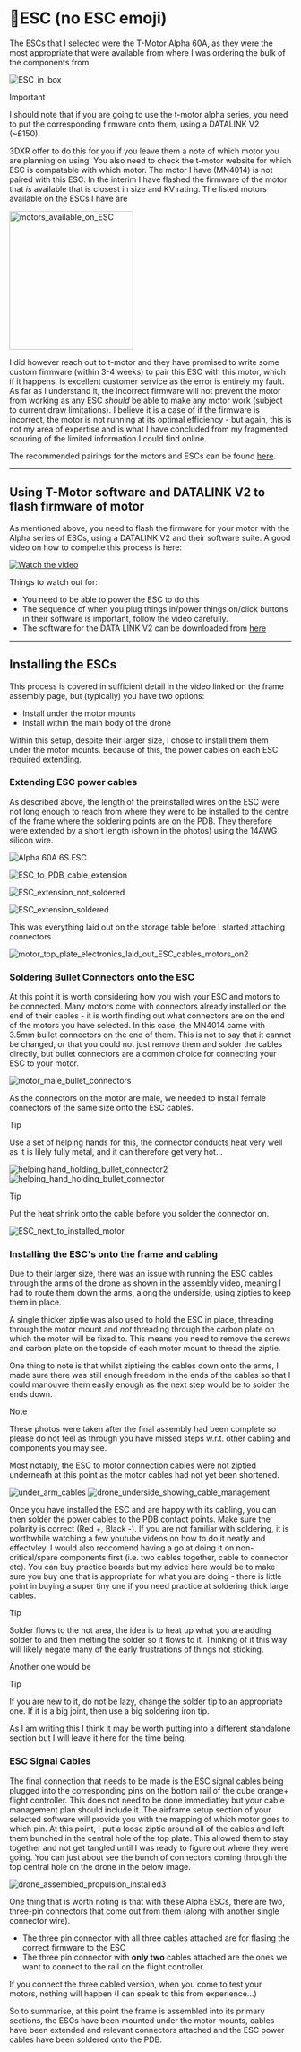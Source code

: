 # 🪫ESC (no ESC emoji)

The ESCs that I selected were the T-Motor Alpha 60A, as they were the most appropriate that were available from where I was ordering the bulk of the components from.

![ESC_in_box](https://github.com/user-attachments/assets/95373e6f-3b3b-4dc8-b526-4c903a2c0348)

> [!IMPORTANT]
> I should note that if you are going to use the t-motor alpha series, you need to put the corresponding firmware onto them, using a DATALINK V2 (~£150).

3DXR offer to do this for you if you leave them a note of which motor you are planning on using. You also need to check the t-motor website for which ESC is compatable with which motor. The motor I have (MN4014) is not paired with this ESC. In the interim I have flashed the firmware of the motor that _is_ available that is closest in size and KV rating. The listed motors available on the ESCs I have are

<img width="221" height="247" alt="motors_available_on_ESC" src="https://github.com/user-attachments/assets/25eb682f-a7b3-479f-adf7-c7c9a1a2079e" />

I did however reach out to t-motor and they have promised to write some custom firmware (within 3-4 weeks) to pair this ESC with this motor, which if it happens, is excellent customer service as the error is entirely my fault. As far as I understand it, the incorrect firmware will not prevent the motor from working as any ESC _should_ be able to make any motor work (subject to current draw limitations). I believe it is a case of if the firmware is incorrect, the motor is not running at its optimal efficiency - but again, this is not my area of expertise and is what I have concluded from my fragmented scouring of the limited information I could find online.

The recommended pairings for the motors and ESCs can be found [here](https://store.tmotor.com/article.php?id=249&srsltid=AfmBOopyixdGDCuPRMzZdIhsSHbEJ-VuuUXD7wQcLlyIUUaO3qEwRVjc).

---

## Using T-Motor software and DATALINK V2 to flash firmware of motor
As mentioned above, you need to flash the firmware for your motor with the Alpha series of ESCs, using a DATALINK V2 and their software suite. A good video on how to compelte this process is here:

[![Watch the video](https://img.youtube.com/vi/-yPCoabfOz0/0.jpg)](https://www.youtube.com/watch?v=-yPCoabfOz0)

Things to watch out for:

- You need to be able to power the ESC to do this
- The sequence of when you plug things in/power things on/click buttons in their software is important, follow the video carefully.
- The software for the DATA LINK V2 can be downloaded from [here](https://uav-en.tmotor.com/2018/alpha_0502/158.html)

---

## Installing the ESCs

This process is covered in sufficient detail in the video linked on the frame assembly page, but (typically) you have two options:

- Install under the motor mounts
- Install within the main body of the drone

Within this setup, despite their larger size, I chose to install them them under the motor mounts. Because of this, the power cables on each ESC required extending. 

### Extending ESC power cables
As described above, the length of the preinstalled wires on the ESC were not long enough to reach from where they were to be installed to the centre of the frame where the soldering points are on the PDB. They therefore were extended by a short length (shown in the photos) using the 14AWG silicon wire.

![Alpha 60A 6S ESC](https://github.com/user-attachments/assets/c321ce5a-fd99-48ae-b6d9-d642c0dee31f)

![ESC_to_PDB_cable_extension](https://github.com/user-attachments/assets/d3f838d7-e744-4d72-ad89-09a86d03e112)

![ESC_extension_not_soldered](https://github.com/user-attachments/assets/8427d709-94f9-4950-bbbd-5af451f95410)

![ESC_extension_soldered](https://github.com/user-attachments/assets/bf59221d-d9b7-4eea-bfca-26c9e82ee05e)

This was everything laid out on the storage table before I started attaching connectors

![motor_top_plate_electronics_laid_out_ESC_cables_motors_on2](https://github.com/user-attachments/assets/83fe86c6-a47a-4331-b0e4-63fd315d5867)


### Soldering Bullet Connectors onto the ESC
At this point it is worth considering how you wish your ESC and motors to be connected. Many motors come with connectors already installed on the end of their cables - it is worth finding out what connectors are on the end of the motors you have selected. In this case, the MN4014 came with 3.5mm bullet connectors on the end of them. This is not to say that it cannot be changed, or that you could not just remove them and solder the cables directly, but bullet connectors are a common choice for connecting your ESC to your motor.

![motor_male_bullet_connectors](https://github.com/user-attachments/assets/d49b60ed-bab3-4af7-bd1c-27c1ed7fe350)

As the connectors on the motor are male, we needed to install female connectors of the same size onto the ESC cables.

> [!TIP]
> Use a set of helping hands for this, the connector conducts heat very well as it is lilely fully metal, and it can therefore get very hot...

![helping hand_holding_bullet_connector2](https://github.com/user-attachments/assets/8fbbe950-4b44-4cf7-8c25-89d5ba442758)
![helping_hand_holding_bullet_connector](https://github.com/user-attachments/assets/657b7d67-78ef-42cc-bebd-eb12d7d8ac27)

> [!TIP]
> Put the heat shrink onto the cable before you solder the connector on.

![ESC_next_to_installed_motor](https://github.com/user-attachments/assets/0ddc36d5-4c51-492a-a399-2a6728c67612)


### Installing the ESC's onto the frame and cabling

Due to their larger size, there was an issue with running the ESC cables through the arms of the drone as shown in the assembly video, meaning I had to route them down the arms, along the underside, using zipties to keep them in place. 

A single thicker ziptie was also used to hold the ESC in place, threading through the motor mount and *not* threading through the carbon plate on which the motor will be fixed to. This means you need to remove the screws and carbon plate on the topside of each motor mount to thread the ziptie.

One thing to note is that whilst ziptieing the cables down onto the arms, I made sure there was still enough freedom in the ends of the cables so that I could manouvre them easily enough as the next step would be to solder the ends down.

> [!NOTE]
> These photos were taken after the final assembly had been complete so please do not feel as through you have missed steps w.r.t. other cabling and components you may see.
>
> Most notably, the ESC to motor connection cables were not ziptied underneath at this point as the motor cables had not yet been shortened.

![under_arm_cables](https://github.com/user-attachments/assets/b6c8673b-259b-4394-a5cc-2a4874d9b965)
![drone_underside_showing_cable_management](https://github.com/user-attachments/assets/9c80bc99-9041-4913-a90d-41b3664a08eb)

Once you have installed the ESC and are happy with its cabling, you can then solder the power cables to the PDB contact points. Make sure the polarity is correct (Red +, Black -). If you are not familiar with soldering, it is worthwhile watching a few youtube videos on how to do it neatly and effectvley. I would also reccomend having a go at doing it on non-critical/spare components first (i.e. two cables together, cable to connector etc). You can buy practice boards but my advice here would be to make sure you buy one that is appropriate for what you are doing - there is little point in buying a super tiny one if you need practice at soldering thick large cables. 

> [!TIP]
Solder flows to the hot area, the idea is to heat up what you are adding solder to and then melting the solder so it flows to it. Thinking of it this way will likely negate many of the early frustrations of things not sticking.

Another one would be

> [!TIP]
If you are new to it, do not be lazy, change the solder tip to an appropriate one. If it is a big joint, then use a big soldering iron tip.

As I am writing this I think it may be worth putting into a different standalone section but I will leave it here for the time being.

### ESC Signal Cables

The final connection that needs to be made is the ESC signal cables being plugged into the corresponding pins on the bottom rail of the cube orange+ flight controller. This does not need to be done immediatley but your cable management plan should include it. The airframe setup section of your selected software will provide you with the mapping of which motor goes to which pin. At this point, I put a loose ziptie around all of the cables and left them bunched in the central hole of the top plate. This allowed them to stay together and not get tangled until I was ready to figure out where they were going. You can just about see the bunch of connectors coming through the top central hole on the drone in the below image.

![drone_assembled_propulsion_installed3](https://github.com/user-attachments/assets/8fe77843-4127-42ee-9bfe-73f8c098dc3f)

One thing that is worth noting is that with these Alpha ESCs, there are two, three-pin connectors that come out from them (along with another single connector wire).

- The three pin connector with all three cables attached are for flasing the correct firmware to the ESC
- The three pin connector with **only two** cables attached are the ones we want to connect to the rail on the flight controller.

If you connect the three cabled version, when you come to test your motors, nothing will happen (I can speak to this from experience...)



So to summarise, at this point the frame is assembled into its primary sections, the ESCs have been mounted under the motor mounts, cables have been extended and relevant connectors attached and the ESC power cables have been soldered onto the PDB.
